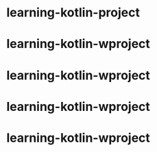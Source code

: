 # learning-kotlin-project
# learning-kotlin-wproject
# learning-kotlin-wproject
# learning-kotlin-wproject
# learning-kotlin-wproject
